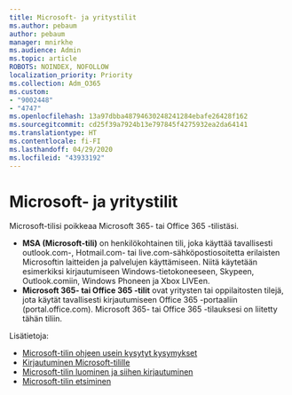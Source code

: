 ```yaml
---
title: Microsoft- ja yritystilit
ms.author: pebaum
author: pebaum
manager: mnirkhe
ms.audience: Admin
ms.topic: article
ROBOTS: NOINDEX, NOFOLLOW
localization_priority: Priority
ms.collection: Adm_O365
ms.custom:
- "9002448"
- "4747"
ms.openlocfilehash: 13a97dbba48794630248241284ebafe26428f162
ms.sourcegitcommit: cd25f39a7924b13e797845f4275932ea2da64141
ms.translationtype: HT
ms.contentlocale: fi-FI
ms.lasthandoff: 04/29/2020
ms.locfileid: "43933192"
---
```

# <a name="microsoft-and-business-accounts"></a>Microsoft- ja yritystilit

Microsoft-tilisi poikkeaa Microsoft 365- tai Office 365 -tilistäsi.

- **MSA (Microsoft-tili)** on henkilökohtainen tili, joka käyttää tavallisesti outlook.com-, Hotmail.com- tai live.com-sähköpostiosoitetta erilaisten Microsoftin laitteiden ja palvelujen käyttämiseen. Niitä käytetään esimerkiksi kirjautumiseen Windows-tietokoneeseen, Skypeen, Outlook.comiin, Windows Phoneen ja Xbox LIVEen.
- **Microsoft 365- tai Office 365 -tilit** ovat yritysten tai oppilaitosten tilejä, jota käytät tavallisesti kirjautumiseen Office 365 -portaaliin (portal.office.com). Microsoft 365- tai Office 365 -tilauksesi on liitetty tähän tiliin.

Lisätietoja:

- [Microsoft-tilin ohjeen usein kysytyt kysymykset](https://support.microsoft.com/hub/4294457/microsoft-account-help) 
- [Kirjautuminen Microsoft-tilille](https://support.microsoft.com/help/4028195/microsoft-account-how-to-sign-in)
- [Microsoft-tilin luominen ja siihen kirjautuminen](https://account.microsoft.com/account)
- [Microsoft-tilin etsiminen](https://support.microsoft.com/help/13811/microsoft-account-how-to-find)
